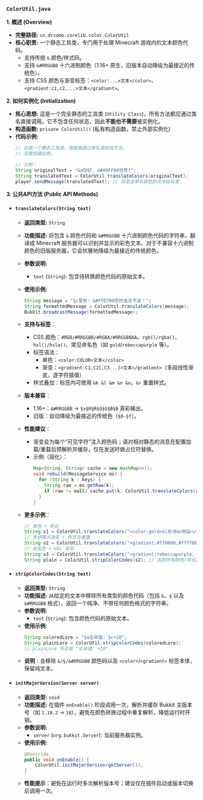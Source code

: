 ### `ColorUtil.java`

**1. 概述 (Overview)**

  * **完整路径:** `cn.drcomo.corelib.color.ColorUtil`
  * **核心职责:** 一个静态工具类，专门用于处理 Minecraft 游戏内的文本颜色代码。
    - 支持传统 `&` 颜色/样式码。
    - 支持 `&#RRGGBB` 十六进制颜色（1.16+ 原生，旧版本自动降级为最接近的传统色）。
    - 支持 CSS 颜色与渐变标签：`<color:...>文本</color>`、`<gradient:c1,c2,...>文本</gradient>`。

**2. 如何实例化 (Initialization)**

  * **核心思想:** 这是一个完全静态的工具类 (`Utility Class`)，所有方法都应通过类名直接调用。它不包含任何状态，因此**不能也不需要**被实例化。
  * **构造函数:** `private ColorUtil()` (私有构造函数，禁止外部实例化)
  * **代码示例:**
    ```java
    // 这是一个静态工具类，请直接通过类名调用其方法。
    // 无需创建实例。

    // 示例：
    String originalText = "&a你好, &#00FF00世界!";
    String translatedText = ColorUtil.translateColors(originalText);
    player.sendMessage(translatedText); // 将发送带有颜色的文本给玩家
    ```

**3. 公共API方法 (Public API Methods)**

  * #### `translateColors(String text)`

      * **返回类型:** `String`
      * **功能描述:** 将包含 `&` 颜色代码和 `&#RRGGBB` 十六进制颜色代码的字符串，翻译成 Minecraft 服务器可以识别并显示的彩色文本。对于不兼容十六进制颜色的旧版服务器，它会优雅地降级为最接近的传统颜色。
      * **参数说明:**
          * `text` (`String`): 包含待转换颜色代码的原始文本。
      * **使用示例:**
        ```java
        String message = "§c警告: &#FFD700您的金币不足！";
        String formattedMessage = ColorUtil.translateColors(message);
        Bukkit.broadcastMessage(formattedMessage);
        ```

      * **支持与标签**：
        - CSS 颜色：`#RGB/#RRGGBB/#RGBA/#RRGGBBAA`、`rgb()/rgba()`、`hsl()/hsla()`、常见命名色（如 `gold`/`rebeccapurple` 等）。
        - 标签语法：
          - 单色：`<color:COLOR>文本</color>`
          - 渐变：`<gradient:C1,C2[,C3...]>文本</gradient>`（多段线性渐变，逐字符插值）
        - 样式叠加：标签内可使用 `&k &l &m &n &o`，`&r` 重置样式。

      * **版本兼容**：
        - 1.16+：`&#RRGGBB` → `§x§R§R§G§G§B§B` 真彩输出。
        - 旧版：自动降级为最接近的传统色（`§0-§f`）。

      * **性能建议**：
        - 渐变会为每个“可见字符”注入颜色码；请对相对静态的消息在配置加载/重载后预解析并缓存，仅在发送时做占位符替换。
        - 示例（简化）：
          ```java
          Map<String, String> cache = new HashMap<>();
          void rebuild(MessageService ms) {
            for (String k : keys) {
              String raw = ms.getRaw(k);
              if (raw != null) cache.put(k, ColorUtil.translateColors(raw));
            }
          }
          ```

      * **更多示例**：
        ```java
        // 单色 + 样式
        String s1 = ColorUtil.translateColors("<color:gold>&l史诗&n物品</color>");
        // 多停靠点渐变 + 样式与重置
        String s2 = ColorUtil.translateColors("<gradient:#ff0000,#ffff00,#00ff00>&o欢迎&r!</gradient>");
        // 命名色 + HSL 渐变
        String s3 = ColorUtil.translateColors("<gradient:rebeccapurple, hsl(200,100%,50%)>Hello</gradient>");
        String plain = ColorUtil.stripColorCodes(s2); // 去除所有颜色/样式/标签
        ```
  * #### `stripColorCodes(String text)`

      * **返回类型:** `String`
      * **功能描述:** 从给定的文本中移除所有类型的颜色代码（包括 `&`、`§` 以及 `&#RRGGBB` 格式），返回一个纯净、不带任何颜色格式的字符串。
      * **参数说明:**
          * `text` (`String`): 包含颜色代码的原始文本。
      * **使用示例:**
        ```java
        String coloredLore = "§a生命值: §c+10";
        String plainLore = ColorUtil.stripColorCodes(coloredLore);
        // plainLore 将会是 "生命值: +10"
        ```
      * **说明**：会移除 `&/§/&#RRGGBB` 颜色码以及 `<color>`/`<gradient>` 标签本体，保留纯文本。

  * #### `initMajorVersion(Server server)`

      * **返回类型:** `void`
      * **功能描述:** 在插件 `onEnable()` 阶段调用一次，解析并缓存 Bukkit 主版本号（如 `1.18.2` → `18`），避免在颜色转换过程中重复解析，降低运行时开销。
      * **参数说明:**
          * `server` (`org.bukkit.Server`): 当前服务器实例。
      * **使用示例:**
        ```java
        @Override
        public void onEnable() {
            ColorUtil.initMajorVersion(getServer());
        }
        ```
      * **性能提示**：避免在运行时多次解析版本号；建议仅在插件启动或版本切换后调用一次。
